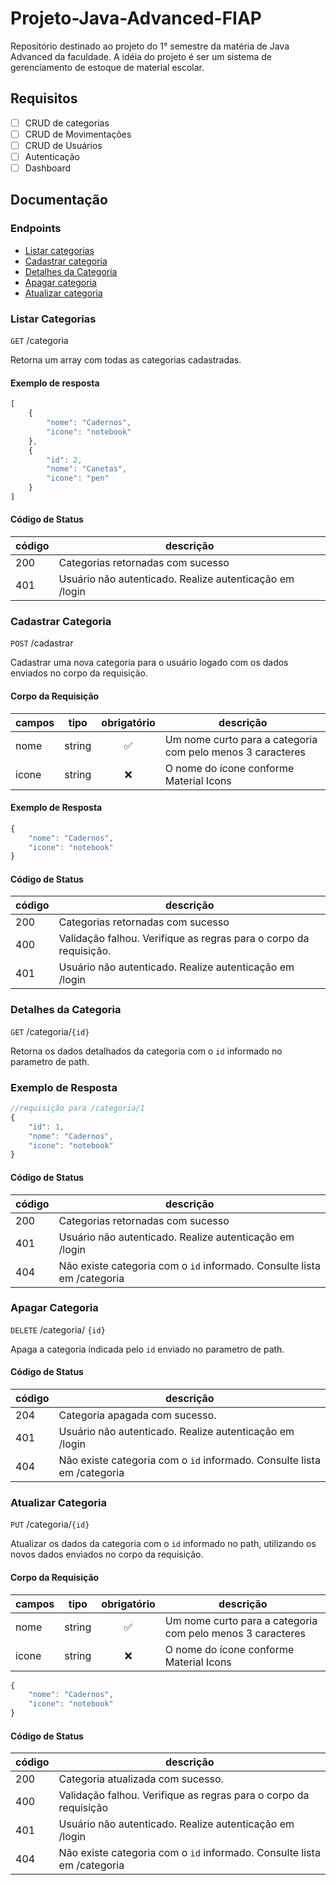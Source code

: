 # Projeto-Java-Advanced-FIAP
Repositório destinado ao projeto do 1° semestre da matéria de Java Advanced da faculdade.
A idéia do projeto é ser um sistema de gerenciamento de estoque de material escolar.

## Requisitos

 - [ ] CRUD de categorias
 - [ ] CRUD de Movimentações
 - [ ] CRUD de Usuários
 - [ ] Autenticação
 - [ ] Dashboard

 ## Documentação


 ### Endpoints

- [Listar categorias](#listar-categorias)
- [Cadastrar categoria](#cadastrar-categoria)
- [Detalhes da Categoria](#detalhes-da-categoria)
- [Apagar categoria](#apagar-categoria)
- [Atualizar categoria](#atualizar-categoria)

### Listar Categorias
`GET` /categoria

Retorna um array com todas as categorias cadastradas.

#### Exemplo de resposta
```js
[
    {
        "nome": "Cadernos",
        "icone": "notebook"
    },
    {
        "id": 2,
        "nome": "Canetas",
        "icone": "pen"
    }
]
```

#### Código de Status

| código | descrição
|--------|---------
|200 | Categorias retornadas com sucesso
|401 | Usuário não autenticado. Realize autenticação em /login

### Cadastrar Categoria

`POST` /cadastrar

Cadastrar uma nova categoria para o usuário logado com os dados enviados no corpo da requisição.

#### Corpo da Requisição

| campos | tipo | obrigatório | descrição
|--------|------|:-------------:|----------
|nome|string|✅| Um nome curto para a categoria com pelo menos 3 caracteres
|icone|string|❌| O nome do ícone conforme Material Icons

#### Exemplo de Resposta

```js
{
    "nome": "Cadernos",
    "icone": "notebook"
}
```

#### Código de Status

| código | descrição
|--------|---------
|200 | Categorias retornadas com sucesso
|400 | Validação falhou. Verifique as regras para o corpo da requisição.
|401 | Usuário não autenticado. Realize autenticação em /login

### Detalhes da Categoria
`GET` /categoria/`{id}`

Retorna os dados detalhados da categoria com o `id` informado no parametro de path.

### Exemplo de Resposta
```js
//requisição para /categoria/1
{
    "id": 1,
    "nome": "Cadernos",
    "icone": "notebook"
}
```

#### Código de Status

| código | descrição
|--------|----------
|200 | Categorias retornadas com sucesso
|401 | Usuário não autenticado. Realize autenticação em /login
|404 | Não existe categoria com o `id` informado. Consulte lista em /categoria

### Apagar Categoria

`DELETE` /categoria/ `{id}`

Apaga a categoria indicada pelo `id` enviado no parametro de path. 

#### Código de Status

| código | descrição
|--------|----------
|204 | Categoria apagada com sucesso.
|401 | Usuário não autenticado. Realize autenticação em /login
|404 | Não existe categoria com o `id` informado. Consulte lista em /categoria

### Atualizar Categoria

`PUT` /categoria/`{id}`

Atualizar os dados da categoria com o `id` informado no path, utilizando os novos dados enviados no corpo da requisição.

#### Corpo da Requisição

| campos | tipo | obrigatório | descrição
|--------|------|:-------------:|----------
|nome|string|✅| Um nome curto para a categoria com pelo menos 3 caracteres
|icone|string|❌| O nome do ícone conforme Material Icons

```js
{
    "nome": "Cadernos",
    "icone": "notebook"
}
```

#### Código de Status

| código | descrição
|--------|----------
|200 | Categoria atualizada com sucesso.
|400 | Validação falhou. Verifique as regras para o corpo da requisição
|401 | Usuário não autenticado. Realize autenticação em /login
|404 | Não existe categoria com o `id` informado. Consulte lista em /categoria
